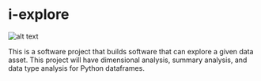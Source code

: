 # i-explore

![alt text](https://github.com/srijanb/i-explore/blob/main/explore.jpg?raw=true)


This is a software project that builds software that can explore a given data asset. This project will have dimensional analysis, summary analysis, and data type analysis for Python dataframes.


